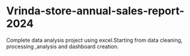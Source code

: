 # Vrinda-store-annual-sales-report-2024
Complete data analysis project using excel.Starting from data cleaning, processing ,analysis and dashboard creation.
